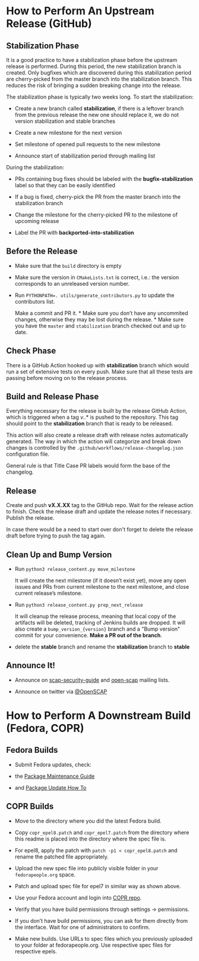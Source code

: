 How to Perform An Upstream Release (GitHub)
===========================================

Stabilization Phase
-------------------

It is a good practice to have a stabilization phase before the upstream release
is performed. During this period, the new stabilization branch is created. Only
bugfixes which are discovered during this stabilization period are cherry-picked
from the master branch into the stabilization branch. This reduces the risk of
bringing a sudden breaking change into the release.

The stabilization phase is typically two weeks long. To start the stabilization:

- Create a new branch called **stabilization**, if there is a leftover branch
  from the previous release the new one should replace it, we do not version
  stabilization and stable branches

- Create a new milestone for the next version

- Set milestone of opened pull requests to the new milestone

- Announce start of stabilization period through mailing list

During the stabilization:

- PRs containing bug fixes should be labeled with the **bugfix-stabilization** label
  so that they can be easily identified

- If a bug is fixed, cherry-pick the PR from the master branch into the
  stabilization branch

- Change the milestone for the cherry-picked PR to the milestone of upcoming
  release

- Label the PR with **backported-into-stabilization**


Before the Release
------------------

-   Make sure that the `build` directory is empty

-   Make sure the version in `CMakeLists.txt` is correct, i.e.: the
    version corresponds to an unreleased version number.

-   Run `PYTHONPATH=. utils/generate_contributors.py` to update the
    contributors list.

    Make a commit and PR it. \* Make sure you don’t have any uncommited
    changes, otherwise they may be lost during the release. \* Make sure
    you have the `master` and `stabilization` branch checked
    out and up to date.


Check Phase
-----------

There is a GitHub Action hooked up with **stabilization** branch which
would run a set of extensive tests on every push. Make sure that all these tests
are passing before moving on to the release process.


Build and Release Phase
-----------------------

Everything necessary for the release is built by the release GitHub Action,
which is triggered when a tag **v*.*.*** is pushed to the repository. This tag
should point to the **stabilization** branch that is ready to be released.

This action will also create a release draft with release notes automatically
generated. The way in which the action will categorize and break down changes is
controlled by the `.github/workflows/release-changelog.json` configuration file.

General rule is that Title Case PR labels would form the base of the changelog.


Release
-------

Create and push **vX.X.XX** tag to the GitHub repo. Wait for the release action
to finish. Check the release draft and update the release notes if necessary.
Publish the release.

In case there would be a need to start over don't forget to delete the release
draft before trying to push the tag again.


Clean Up and Bump Version
-------------------------

-   Run `python3 release_content.py move_milestone`

    It will create the next milestone (if it doesn’t exist yet), move
    any open issues and PRs from current milestone to the next milestone,
    and close current release’s milestone.

-   Run `python3 release_content.py prep_next_release`

    It will cleanup the release process, meaning that local copy of the
    artifacts will be deleted, tracking of Jenkins builds are dropped.
    It will also create a `bump_version_{version}` branch and a "Bump
    version" commit for your convenience. **Make a PR out of the branch**.

- delete the **stable** branch and rename the **stabilization** branch to **stable**


Announce It!
------------

-   Announce on
    [scap-security-guide](https://lists.fedorahosted.org/admin/lists/scap-security-guide.lists.fedorahosted.org/)
    and
    [open-scap](https://www.redhat.com/mailman/listinfo/open-scap-list)
    mailing lists.

-   Announce on twitter via [@OpenSCAP](https://twitter.com/openscap)


How to Perform A Downstream Build (Fedora, COPR)
================================================

Fedora Builds
-------------

-   Submit Fedora updates, check:

-   the [Package Maintenance
    Guide](https://fedoraproject.org/wiki/Package_maintenance_guide)

-   and [Package Update How
    To](https://fedoraproject.org/wiki/Package_update_HOWTO)


COPR Builds
-----------

-   Move to the directory where you did the latest Fedora build.

-   Copy `copr_epel8.patch` and `copr_epel7.patch` from the directory where this
    readme is placed into the directory where the spec file is.

-   For epel8, apply the patch with `patch -p1 < copr_epel8.patch` and
    rename the patched file appropriately.

-   Upload the new spec file into publicly visible folder in your
    `fedorapeople.org` space.

-   Patch and upload spec file for epel7 in similar way as shown above.

-   Use your Fedora account and login into [COPR
    repo](https://copr.fedorainfracloud.org/coprs/openscapmaint/openscap-latest/).

-   Verify that you have build permissions through settings →
    permissions.

-   If you don’t have build permissions, you can ask for them directly
    from the interface. Wait for one of administrators to confirm.

-   Make new builds. Use URLs to spec files which you previously
    uploaded to your folder at fedorapeople.org. Use respective spec
    files for respective epels.
